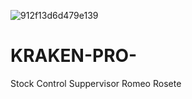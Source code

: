 ![912f13d6d479e139](https://github.com/Stock-control-supervisors/KRAKEN-PRO-/assets/110788242/d1bc262b-6353-46dd-ba29-c47747c338fe)
# KRAKEN-PRO-
Stock Control Suppervisor
Romeo Rosete
